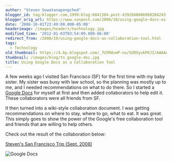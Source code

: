 ```yaml
---
author: "Steven Suwatanapongched"
blogger_id: tag:blogger.com,1999:blog-6841384.post-4392666686068284243
blogger_orig_url: https://www.sunpech.com/2008/10/using-google-docs-as-collaboration-tool.html
date: '2008-10-01T23:49:00.000-05:00'
headerimage: /images/headers/technology.jpg
modified_time: '2012-01-03T03:54:09.889-06:00'
redirect_from: /2008/10/using-google-docs-as-collaboration-tool.html
tags:
  - Technology
old_thumbnail: https://4.bp.blogspot.com/_7U5MdumP-no/SORXyukPKJI/AAAAAAAAIHs/mn5kb3gxf64/s800/google_doc.jpg
thumbnail: /images/blog/tn_google-doc.jpg
title: Using Google Docs as a Collaboration Tool
---
```



A few weeks ago I visited San Francisco (SF) for the first time with my baby sister.  My sister was busy with law school, so the planning was mostly up to me, and I needed recommendations on what to do there.  So I started a [Google Docs](https://docs.google.com/) for myself at first and then added collaborators to help edit it.  These collaborators were all friends from SF.

It then turned into a wiki-style collaboration document.  I was getting recommendations on where to stay, where to go, what to eat.  It was great.  This simply goes to show the power of the Google's free collaboration tool and friends that are willing to help others.

Check out the result of the collaboration below:

[Steven's San Francisco Trip (Sept. 2008)](https://docs.google.com/Doc?id=ajjmpghqf6r8_6fjvqm7cx)

![Google Docs](/images/blog/google-doc.jpg)